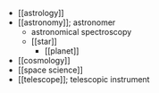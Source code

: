- [[astrology]]
- [[astronomy]]; astronomer
    - astronomical spectroscopy
    - [[star]]
        - [[planet]]
- [[cosmology]]
- [[space science]]
- [[telescope]]; telescopic instrument
